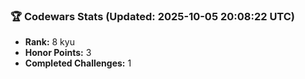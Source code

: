 ### 🏆 Codewars Stats (Updated: 2025-10-05 20:08:22 UTC)

- **Rank:** 8 kyu
- **Honor Points:** 3
- **Completed Challenges:** 1
